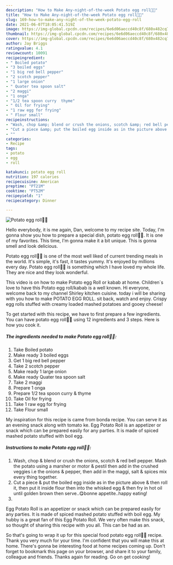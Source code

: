 ```yaml
---
description: "How to Make Any-night-of-the-week Potato egg roll🥔🥚"
title: "How to Make Any-night-of-the-week Potato egg roll🥔🥚"
slug: 169-how-to-make-any-night-of-the-week-potato-egg-roll
date: 2021-06-07T18:05:41.519Z
image: https://img-global.cpcdn.com/recipes/6e6d06aeccd40c8f/680x482cq70/potato-egg-roll-recipe-main-photo.jpg
thumbnail: https://img-global.cpcdn.com/recipes/6e6d06aeccd40c8f/680x482cq70/potato-egg-roll-recipe-main-photo.jpg
cover: https://img-global.cpcdn.com/recipes/6e6d06aeccd40c8f/680x482cq70/potato-egg-roll-recipe-main-photo.jpg
author: Jay Briggs
ratingvalue: 4.1
reviewcount: 10091
recipeingredient:
- " Boiled potato"
- "3 boiled eggs"
- "1 big red bell pepper"
- "2 scotch pepper"
- "1 large onion"
- " Quater tea spoon salt"
- "2 maggi"
- "1 onga"
- "1/2 tea spoon curry  thyme"
- " Oil for frying"
- "1 raw egg for frying"
- " Flour small"
recipeinstructions:
- "Wash, chop &amp; blend or crush the onions, scotch &amp; red bell pepper. Mash the potato using a marsher or motor &amp; pestil then add in the crushed veggies i.e the onions &amp; pepper, then add in the maggi, salt &amp; spices mix every thing together."
- "Cut a piece &amp; put the boiled egg inside as in the picture above &amp; then roll it, then put it inside flour then into the whisked egg &amp; then fry in hot oil until golden brown then serve..😋bonne appetite..happy eating!"
- ""
categories:
- Recipe
tags:
- potato
- egg
- roll

katakunci: potato egg roll 
nutrition: 197 calories
recipecuisine: American
preptime: "PT21M"
cooktime: "PT52M"
recipeyield: "1"
recipecategory: Dinner

---
```



![Potato egg roll🥔🥚](https://img-global.cpcdn.com/recipes/6e6d06aeccd40c8f/680x482cq70/potato-egg-roll-recipe-main-photo.jpg)

Hello everybody, it is me again, Dan, welcome to my recipe site. Today, I'm gonna show you how to prepare a special dish, potato egg roll🥔🥚. It is one of my favorites. This time, I'm gonna make it a bit unique. This is gonna smell and look delicious.

Potato egg roll🥔🥚 is one of the most well liked of current trending meals in the world. It's simple, it's fast, it tastes yummy. It's enjoyed by millions every day. Potato egg roll🥔🥚 is something which I have loved my whole life. They are nice and they look wonderful.

This video is on how to make Potato egg Roll or kabab at home. Children`s love to have this Potato egg roll/kabab is a well known. Hi everyone, welcome back to my channel Shirley kitchen cuisine. today i will be sharing with you how to make POTATO EGG ROLL. sit back, watch and enjoy. Crispy egg rolls stuffed with creamy loaded mashed potatoes and gooey cheese!


To get started with this recipe, we have to first prepare a few ingredients. You can have potato egg roll🥔🥚 using 12 ingredients and 3 steps. Here is how you cook it.

<!--inarticleads1-->

##### The ingredients needed to make Potato egg roll🥔🥚:

1. Take  Boiled potato
1. Make ready 3 boiled eggs
1. Get 1 big red bell pepper
1. Take 2 scotch pepper
1. Make ready 1 large onion
1. Make ready  Quater tea spoon salt
1. Take 2 maggi
1. Prepare 1 onga
1. Prepare 1/2 tea spoon curry &amp; thyme
1. Take  Oil for frying
1. Take 1 raw egg for frying
1. Take  Flour small


My inspiration for this recipe is came from bonda recipe. You can serve it as an evening snack along with tomato ke. Egg Potato Roll is an appetizer or snack which can be prepared easily for any parties. It is made of spiced mashed potato stuffed with boil egg. 

<!--inarticleads2-->

##### Instructions to make Potato egg roll🥔🥚:

1. Wash, chop &amp; blend or crush the onions, scotch &amp; red bell pepper. Mash the potato using a marsher or motor &amp; pestil then add in the crushed veggies i.e the onions &amp; pepper, then add in the maggi, salt &amp; spices mix every thing together.
1. Cut a piece &amp; put the boiled egg inside as in the picture above &amp; then roll it, then put it inside flour then into the whisked egg &amp; then fry in hot oil until golden brown then serve..😋bonne appetite..happy eating!
1. 


Egg Potato Roll is an appetizer or snack which can be prepared easily for any parties. It is made of spiced mashed potato stuffed with boil egg. My hubby is a great fan of this Egg Potato Roll. We very often make this snack, so thought of sharing this recipe with you all. This can be had as an. 

So that's going to wrap it up for this special food potato egg roll🥔🥚 recipe. Thank you very much for your time. I'm confident that you will make this at home. There's gonna be interesting food at home recipes coming up. Don't forget to bookmark this page on your browser, and share it to your family, colleague and friends. Thanks again for reading. Go on get cooking!
